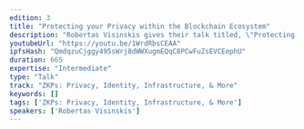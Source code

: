 ```yaml
---
edition: 3
title: "Protecting your Privacy within the Blockchain Ecosystem"
description: "Robertas Visinskis gives their talk titled, \"Protecting your Privacy within the Blockchain Ecosystem\""
youtubeUrl: "https://youtu.be/1WrdRbsCEAA"
ipfsHash: "QmdqzuCjggy495sWrj8dWWXugmEQqC8PCwFuZsEVCEephU"
duration: 665
expertise: "Intermediate"
type: "Talk"
track: "ZKPs: Privacy, Identity, Infrastructure, & More"
keywords: []
tags: ['ZKPs: Privacy, Identity, Infrastructure, & More']
speakers: ['Robertas Visinskis']
---
```

